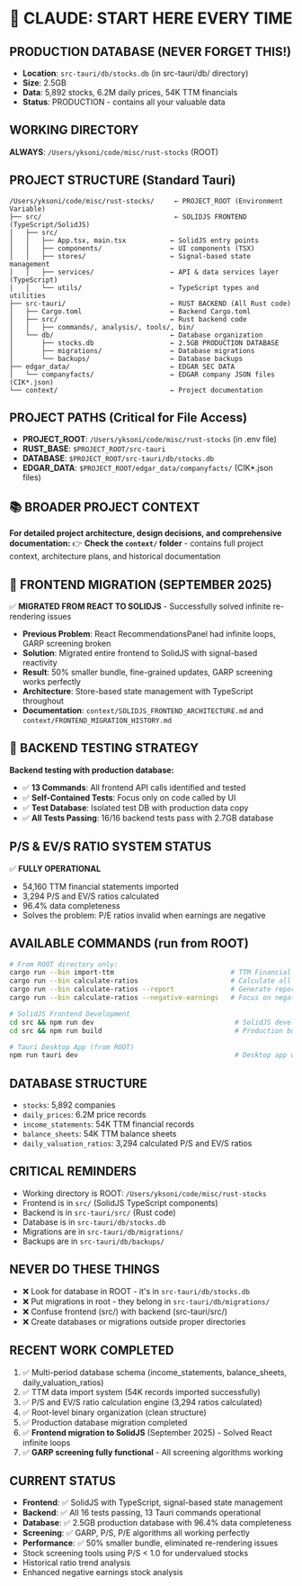 # 🚨 CLAUDE: START HERE EVERY TIME

## PRODUCTION DATABASE (NEVER FORGET THIS!)
- **Location**: `src-tauri/db/stocks.db` (in src-tauri/db/ directory)
- **Size**: 2.5GB 
- **Data**: 5,892 stocks, 6.2M daily prices, 54K TTM financials
- **Status**: PRODUCTION - contains all your valuable data

## WORKING DIRECTORY 
**ALWAYS**: `/Users/yksoni/code/misc/rust-stocks` (ROOT)

## PROJECT STRUCTURE (Standard Tauri)
```
/Users/yksoni/code/misc/rust-stocks/     ← PROJECT_ROOT (Environment Variable)
├── src/                                 ← SOLIDJS FRONTEND (TypeScript/SolidJS)
│   ├── src/
│   │   ├── App.tsx, main.tsx           ← SolidJS entry points
│   │   ├── components/                 ← UI components (TSX)
│   │   ├── stores/                     ← Signal-based state management
│   │   ├── services/                   ← API & data services layer (TypeScript)
│   │   └── utils/                      ← TypeScript types and utilities
├── src-tauri/                          ← RUST BACKEND (All Rust code)
│   ├── Cargo.toml                      ← Backend Cargo.toml
│   ├── src/                            ← Rust backend code
│   │   ├── commands/, analysis/, tools/, bin/
│   └── db/                             ← Database organization
│       ├── stocks.db                   ← 2.5GB PRODUCTION DATABASE
│       ├── migrations/                 ← Database migrations
│       └── backups/                    ← Database backups
├── edgar_data/                         ← EDGAR SEC DATA
│   └── companyfacts/                   ← EDGAR company JSON files (CIK*.json)
└── context/                            ← Project documentation
```

## PROJECT PATHS (Critical for File Access)
- **PROJECT_ROOT**: `/Users/yksoni/code/misc/rust-stocks` (in .env file)
- **RUST_BASE**: `$PROJECT_ROOT/src-tauri`
- **DATABASE**: `$PROJECT_ROOT/src-tauri/db/stocks.db`
- **EDGAR_DATA**: `$PROJECT_ROOT/edgar_data/companyfacts/` (CIK*.json files)

## 📚 BROADER PROJECT CONTEXT
**For detailed project architecture, design decisions, and comprehensive documentation:**
👉 **Check the `context/` folder** - contains full project context, architecture plans, and historical documentation

## 🚀 FRONTEND MIGRATION (SEPTEMBER 2025)
✅ **MIGRATED FROM REACT TO SOLIDJS** - Successfully solved infinite re-rendering issues
- **Previous Problem**: React RecommendationsPanel had infinite loops, GARP screening broken
- **Solution**: Migrated entire frontend to SolidJS with signal-based reactivity
- **Result**: 50% smaller bundle, fine-grained updates, GARP screening works perfectly
- **Architecture**: Store-based state management with TypeScript throughout
- **Documentation**: `context/SOLIDJS_FRONTEND_ARCHITECTURE.md` and `context/FRONTEND_MIGRATION_HISTORY.md`

## 🧪 BACKEND TESTING STRATEGY
**Backend testing with production database:**
- ✅ **13 Commands**: All frontend API calls identified and tested
- ✅ **Self-Contained Tests**: Focus only on code called by UI
- ✅ **Test Database**: Isolated test DB with production data copy
- ✅ **All Tests Passing**: 16/16 backend tests pass with 2.7GB database

## P/S & EV/S RATIO SYSTEM STATUS
✅ **FULLY OPERATIONAL**
- 54,160 TTM financial statements imported
- 3,294 P/S and EV/S ratios calculated  
- 96.4% data completeness
- Solves the problem: P/E ratios invalid when earnings are negative

## AVAILABLE COMMANDS (run from ROOT)
```bash
# From ROOT directory only:
cargo run --bin import-ttm                             # TTM Financial Data Import
cargo run --bin calculate-ratios                       # Calculate all P/S & EV/S ratios
cargo run --bin calculate-ratios --report              # Generate report only
cargo run --bin calculate-ratios --negative-earnings   # Focus on negative earnings stocks

# SolidJS Frontend Development
cd src && npm run dev                                   # SolidJS development server
cd src && npm run build                                 # Production build

# Tauri Desktop App (from ROOT)
npm run tauri dev                                       # Desktop app with SolidJS frontend
```

## DATABASE STRUCTURE
- `stocks`: 5,892 companies
- `daily_prices`: 6.2M price records  
- `income_statements`: 54K TTM financial records
- `balance_sheets`: 54K TTM balance sheets
- `daily_valuation_ratios`: 3,294 calculated P/S and EV/S ratios

## CRITICAL REMINDERS
- Working directory is ROOT: `/Users/yksoni/code/misc/rust-stocks`
- Frontend is in `src/` (SolidJS TypeScript components)
- Backend is in `src-tauri/src/` (Rust code)
- Database is in `src-tauri/db/stocks.db`
- Migrations are in `src-tauri/db/migrations/`
- Backups are in `src-tauri/db/backups/`

## NEVER DO THESE THINGS
- ❌ Look for database in ROOT - it's in `src-tauri/db/stocks.db`
- ❌ Put migrations in root - they belong in `src-tauri/db/migrations/`
- ❌ Confuse frontend (src/) with backend (src-tauri/src/)
- ❌ Create databases or migrations outside proper directories

## RECENT WORK COMPLETED
1. ✅ Multi-period database schema (income_statements, balance_sheets, daily_valuation_ratios)
2. ✅ TTM data import system (54K records imported successfully)  
3. ✅ P/S and EV/S ratio calculation engine (3,294 ratios calculated)
4. ✅ Root-level binary organization (clean structure)
5. ✅ Production database migration completed
6. ✅ **Frontend migration to SolidJS** (September 2025) - Solved React infinite loops
7. ✅ **GARP screening fully functional** - All screening algorithms working

## CURRENT STATUS
- **Frontend**: ✅ SolidJS with TypeScript, signal-based state management
- **Backend**: ✅ All 16 tests passing, 13 Tauri commands operational
- **Database**: ✅ 2.5GB production database with 96.4% data completeness
- **Screening**: ✅ GARP, P/S, P/E algorithms all working perfectly
- **Performance**: ✅ 50% smaller bundle, eliminated re-rendering issues
- Stock screening tools using P/S < 1.0 for undervalued stocks
- Historical ratio trend analysis
- Enhanced negative earnings stock analysis